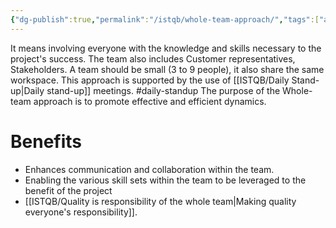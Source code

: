 ```yaml
---
{"dg-publish":true,"permalink":"/istqb/whole-team-approach/","tags":["agile","agile-tester","team"]}
---
```



It means involving everyone with the knowledge and skills  necessary to the project's success.
The team also includes Customer representatives, Stakeholders.
A team should be small (3 to 9 people), it also share the same workspace.
This approach is supported by the use of [[ISTQB/Daily Stand-up\|Daily stand-up]] meetings. #daily-standup 
The purpose of the Whole-team approach is to promote effective and efficient dynamics.

# Benefits
- Enhances communication  and collaboration within the team.
- Enabling the various skill sets within the team to be leveraged to the benefit of the project
- [[ISTQB/Quality is responsibility of the whole team\|Making quality everyone's responsibility]]. 


